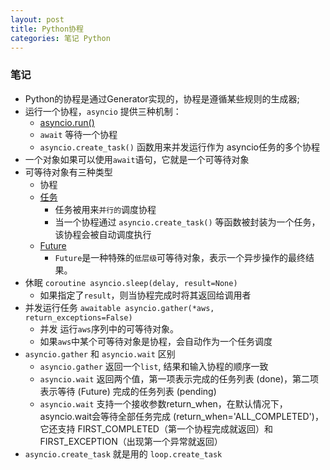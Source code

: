 ```yaml
---
layout: post
title: Python协程
categories: 笔记 Python
---
```

### 笔记
* Python的协程是通过Generator实现的，协程是遵循某些规则的生成器;
* 运行一个协程，`asyncio` 提供三种机制：
  * [asyncio.run()](https://docs.python.org/zh-cn/3/library/asyncio-task.html#asyncio.run)
  * `await` 等待一个协程
  * `asyncio.create_task()` 函数用来并发运行作为 asyncio任务的多个协程
* 一个对象如果可以使用`await`语句，它就是一个可等待对象
* 可等待对象有三种类型
  * 协程
  * [任务](https://docs.python.org/zh-cn/3/library/asyncio-task.html#asyncio.Task)
    * 任务被用来`并行的`调度协程
    * 当一个协程通过 `asyncio.create_task()` 等函数被封装为一个任务，该协程会被自动调度执行
  * [Future](https://docs.python.org/zh-cn/3/library/asyncio-future.html#asyncio.Future)
    * `Future`是一种特殊的`低层级`可等待对象，表示一个异步操作的最终结果。
* 休眠 `coroutine asyncio.sleep(delay, result=None)`
  * 如果指定了`result`，则当协程完成时将其返回给调用者
* 并发运行任务 `awaitable asyncio.gather(*aws, return_exceptions=False)`
  * 并发 运行`aws`序列中的可等待对象。
  * 如果`aws`中某个可等待对象是协程，会自动作为一个任务调度
* `asyncio.gather` 和 `asyncio.wait` 区别
  * `asyncio.gather` 返回一个`list`, 结果和输入协程的顺序一致
  * `asyncio.wait` 返回两个值，第一项表示完成的任务列表 (done)，第二项表示等待 (Future) 完成的任务列表 (pending)
  * `asyncio.wait` 支持一个接收参数return_when，在默认情况下，asyncio.wait会等待全部任务完成 (return_when='ALL_COMPLETED')，它还支持 FIRST_COMPLETED（第一个协程完成就返回）和 FIRST_EXCEPTION（出现第一个异常就返回）
* `asyncio.create_task` 就是用的 `loop.create_task`